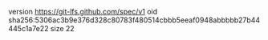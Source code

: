 version https://git-lfs.github.com/spec/v1
oid sha256:5306ac3b9e376d328c80783f480514cbbb5eeaf0948abbbbb27b44445c1a7e22
size 22
